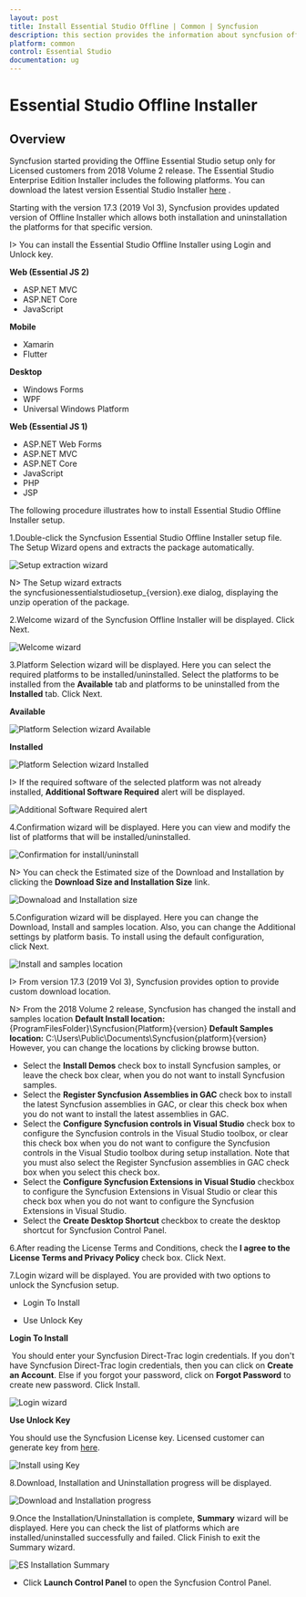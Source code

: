 ```yaml
---
layout: post
title: Install Essential Studio Offline | Common | Syncfusion
description: this section provides the information about syncfusion offline installer and steps for installing it
platform: common
control: Essential Studio
documentation: ug
---
```


# Essential Studio Offline Installer


## Overview

Syncfusion started providing the Offline Essential Studio setup only for Licensed customers from 2018 Volume 2 release. The Essential Studio Enterprise Edition Installer includes the following platforms. You can download the latest version Essential Studio Installer [here](https://www.syncfusion.com/downloads/latest-version) . 

Starting with the version 17.3 (2019 Vol 3), Syncfusion provides updated version of Offline Installer which allows both installation and uninstallation the platforms for that specific version.

I> You can install the Essential Studio Offline Installer using Login and Unlock key.

**Web (Essential JS 2)**

* ASP.NET MVC
* ASP.NET Core
* JavaScript

**Mobile**

* Xamarin
* Flutter

**Desktop**

* Windows Forms
* WPF
* Universal Windows Platform

**Web (Essential JS 1)**

* ASP.NET Web Forms
* ASP.NET MVC
* ASP.NET Core
* JavaScript
* PHP
* JSP
 
 
The following procedure illustrates how to install Essential Studio Offline Installer setup. 

1.Double-click the Syncfusion Essential Studio Offline Installer setup file. The Setup Wizard opens and extracts the package automatically.

![Setup extraction wizard](Offline-ES/Step-by-Step-Installation_img1.png)

    
N> The Setup wizard extracts the syncfusionessentialstudiosetup_{version}.exe dialog, displaying the unzip operation of the package.
    
2.Welcome wizard of the Syncfusion Offline Installer will be displayed. Click Next.

![Welcome wizard](Offline-ES/Step-by-Step-Installation_img2.png)

  
3.Platform Selection wizard will be displayed. Here you can select the required platforms to be installed/uninstalled. Select the platforms to be installed from the **Available** tab and platforms to be uninstalled from the **Installed** tab. Click Next.

**Available**
	
![Platform Selection wizard Available](Offline-ES/Step-by-Step-Installation_img3.png)
	
**Installed**
	
![Platform Selection wizard Installed](Offline-ES/Step-by-Step-Installation_img4.png)
	
I> If the required software of the selected platform was not already installed, **Additional Software Required** alert will be displayed.
	
![Additional Software Required alert](Offline-ES/Step-by-Step-Installation_img5.png)
	
4.Confirmation wizard will be displayed. Here you can view and modify the list of platforms that will be installed/uninstalled.

![Confirmation for install/uninstall](Offline-ES/Step-by-Step-Installation_img6.png)
	
N> You can check the Estimated size of the Download and Installation by clicking the **Download Size and Installation Size** link.
	
![Downaload and Installation size](Offline-ES/Step-by-Step-Installation_img7.png)
	

5.Configuration wizard will be displayed. Here you can change the Download, Install and samples location. Also, you can change the Additional settings by platform basis. To install using the default configuration, click Next.

![Install and samples location](Offline-ES/Step-by-Step-Installation_img8.png)
	
I> From version 17.3 (2019 Vol 3), Syncfusion provides option to provide custom download location.
	
   
N> From the 2018 Volume 2 release, Syncfusion has changed the install and samples location 
   **Default Install location:** {ProgramFilesFolder}\Syncfusion\{Platform}\{version}
   **Default Samples location:** C:\Users\Public\Documents\Syncfusion\{platform}\{version}
   However, you can change the locations by clicking browse button.

	
	
* Select the **Install Demos** check box to install Syncfusion samples, or leave the check box clear, when you do not want to install Syncfusion samples.
* Select the **Register Syncfusion Assemblies in GAC** check box to install the latest Syncfusion assemblies in GAC, or clear this check box when you do not want to install the latest assemblies in GAC.
* Select the **Configure Syncfusion controls in Visual Studio** check box to configure the Syncfusion controls in the Visual Studio toolbox, or clear this check box when you do not want to configure the Syncfusion controls in the Visual Studio toolbox during setup installation. Note that you must also select the Register Syncfusion assemblies in GAC check box when you select this check box.
* Select the **Configure Syncfusion Extensions in Visual Studio** checkbox to configure the Syncfusion Extensions in Visual Studio or clear this check box when you do not want to configure the Syncfusion Extensions in Visual Studio.
* Select the **Create Desktop Shortcut** checkbox to create the desktop shortcut for Syncfusion Control Panel.


6.After reading the License Terms and Conditions, check the **I agree to the License Terms and Privacy Policy** check box. Click Next.

7.Login wizard will be displayed. You are provided with two options to unlock the Syncfusion setup.

   
   * Login To Install
   
   * Use Unlock Key

**Login To Install** 

 You should enter your Syncfusion Direct-Trac login credentials. If you don't have Syncfusion Direct-Trac login credentials, then you can click on **Create an Account**. Else if you forgot your password, click on **Forgot Password** to create new password. Click Install.

![Login wizard](Offline-ES/Step-by-Step-Installation_img9.png)

**Use Unlock Key**
   
You should use the Syncfusion License key. Licensed customer can generate key from [here](https://www.syncfusion.com/kb/2326/how-to-generate-syncfusion-setup-unlock-key-from-the-syncfusion-support-account).

![Install using Key](Offline-ES/Step-by-Step-Installation_img10.png)

8.Download, Installation and Uninstallation progress will be displayed.

![Download and Installation progress](Offline-ES/Step-by-Step-Installation_img11.png)

9.Once the Installation/Uninstallation is complete, **Summary** wizard will be displayed. Here you can check the list of platforms which are installed/uninstalled successfully and failed. Click Finish to exit the Summary wizard. 

![ES Installation Summary](Offline-ES/Step-by-Step-Installation_img12.png)
	
* Click **Launch Control Panel** to open the Syncfusion Control Panel.

